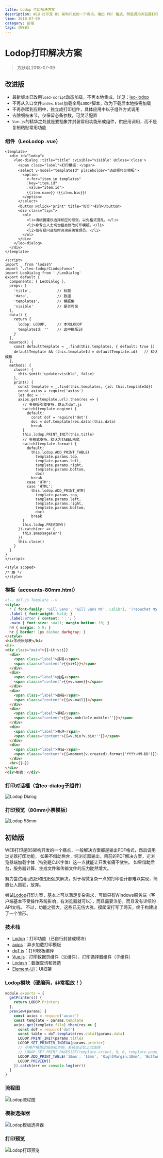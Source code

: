 ```yaml
---
title: Lodop 打印解决方案
description: WEB 打印是 BS 架构开发的一个痛点。输出 PDF 格式，然后调用浏览器打印功能？要不试试 Lodop ？
time: 2018-07-09
category: 前端
tags: [WEB]
---
```


# Lodop打印解决方案

> 方跃明 2018-07-09

## 改进版

- 最新版本已改用`load-script`动态加载，不再本地集成，详见：[leo-lodop](https://axolo.github.io/leovue/api/leo-lodop.html)
- 不再从入口文件`index.html`加载全局`LODOP`脚本，改为下载后本地按需加载
- 不再杂糅到应用中，独立成打印组件，具体应用中以子组件方式调用
- 去除细枝末节，仅保留必备参数，可灵活配置
- `Vue.js`的精华之处就是要抽象并封装常用功能形成组件，供应用调用，而不是复制粘贴常用功能

### 组件（LeoLodop .vue）

```vue
<template>
  <div id="lodop">
    <leo-dialog :title="title" :visible="visible" @close='close'>
      <span class="label">打印模板：</span>
      <select v-model="templateId" placeholder="请选择打印模板">
        <option
          v-for="item in templates"
          :key="item.id"
          :value="item.id">
          {{item.name}}（{{item.bio}}）
        </option>
      </select>
      <button @click="print" title="打印">打印</button>
      <div class="tips">
        <ol>
          <li>请根据建议选择相应的纸张，以免格式混乱。</li>
          <li>非专业人士切勿擅自修改打印模板。</li>
          <li>如有疑问请及时咨询系统管理员。</li>
        </ol>
      </div>
    </leo-dialog>
  </div>
</template>

<script>
import _ from 'lodash'
import './leo-lodop/CLodopfuncs'
import LeoDialog from './LeoDialog'
export default {
  components: { LeoDialog },
  props: [
    'title',            // 标题
    'data',             // 数据
    'templates',        // 模版集
    'visible'           // 是否可见
  ],
  data() {
    return {
      lodop: LODOP,     // 本地LODOP
      templateId: ''    // 选中模版id
    }
  },
  mounted() {
    const defaultTemplate = _.find(this.templates, { default: true })
    defaultTemplate && (this.templateId = defaultTemplate.id)   // 默认模板
  },
  methods: {
    close() {
      this.$emit('update:visible', false)
    },
    print() {
      const template = _.find(this.templates, {id: this.templateId})
      const axios = require('axios')
      let doc = ''
      axios.get(template.url).then(res => {
        // 多模板引擎支持，默认为doT.js
        switch(template.engine) {
          default:
            const doT = require('dot')
            doc = doT.template(res.data)(this.data)
            break
        }
        this.lodop.PRINT_INIT(this.title)
        // 多格式支持，默认为TABEL格式
        switch(template.format) {
          default:
            this.lodop.ADD_PRINT_TABLE(
              template.params.top,
              template.params.left,
              template.params.right,
              template.params.bottom,
              doc)
            break
          case 'HTM':
          case 'HTML':
            this.lodop.ADD_PRINT_HTM(
              template.params.top,
              template.params.left,
              template.params.right,
              template.params.bottom,
              doc)
            break
        }
        this.lodop.PREVIEW()
      }).catch(err => {
        this.$message(err)
      })
      this.close()
    }
  }
}
</script>

<style scoped>
/* 略 */
</style>
```

### 模板（accounts-80mm.html）

```html
<!-- doT.js Template -->
<style>
  * { font-family: 'Gill Sans', 'Gill Sans MT', Calibri, 'Trebuchet MS', sans-serif; }
  .label { font-weight: bold; }
  .label:after { content: '：'; }
  .main { font-size: small; margin-bottom: 10; }
  h4 { margin: 5 0; }
  hr { border: 1px dashed darkgray; }
</style>
<h4>系统帐号表</h4>
<hr>
<div class="main">{{~it:v:i}}
  <div>
    <span class="label">序号</span>
    <span claass="content">{{=i+1}}</span>
  </div>
  <div>
    <span class="label">姓名</span>
    <span claass="content">{{=v.name}}</span>
  </div>
  <div>
    <span class="label">邮箱</span>
    <span claass="content">{{=v.mail}}</span>
  </div>
  <div>
    <span class="label">手机</span>
    <span claass="content">{{=v.mobile?v.mobile:''}}</span>
  </div>
  <div>
    <span class="label">备注</span>
    <span claass="content">{{=v.bio?v.bio:''}}</span>
  </div>
  <div>
    <span class="label">生日</span>
    <span claass="content">{{=moment(v.created).format('YYYY-MM-DD')}}</span>
  </div>
  <hr>{{~}}
</div>
<div>制表：</div>
```

### 打印对话框（含leo-dialog子组件）

![Lodop Dialog](./assets/lodop-dialog.png)

### 打印预览（80mm小票模板）

![Lodop 58mm](./assets/lodop-80mm.png)

## 初始版

WEB打印是BS架构开发的一个痛点，一般解决方案都是输出PDF格式，然后调用浏览器打印功能。
如果不借助后台，纯浏览器输出，目前的PDF解决方案，光浏览器端加载字体（特别是CJK字体）这一点就能让开发者痛不欲生。
如果借助后台，服务器计算、生成文件和传输文件的压力陡然增大。

努力尝试用[jsPDF](https://github.com/MrRio/jsPDF)和[PDFKit](http://pdfkit.org/)来解决，对于稍微复杂一点的打印设计都难以实现，简直让人抓狂，放弃。

尝试[Lodop](http://www.lodop.net/)打印方案，基本上可以满足复杂需求，可惜只有Windows服务端（客户端基本不受操作系统影响，有浏览器就可以），而且需要注册，而且没有详细的API文档。
不过，功能之强大，这些已无伤大雅。摸爬滚打写了两天，终于构建出了一个雏形。

### 技术栈

- [Lodop](http://www.lodop.net/)：打印功能（已自行封装成模块）
- [axios](https://github.com/axios/axios)：异步加载打印模板
- [doT.js](https://github.com/olado/doT)：打印模板编译
- [Vue.js](https://cn.vuejs.org/)：打印数据页组件（父组件）、打印选择器组件（子组件）
- [Lodash](https://github.com/lodash/lodash)：数据查询和筛选
- [Element-UI](http://element-cn.eleme.io)：UI框架

### Lodop模块（硬编码，非常粗放！）

```js
module.exports = {
  getPrinters() {
    return LODOP.Printers
  },
  preview(params) {
    const axios = require('axios')
    const template = params.template
    axios.get(template.file).then(res => {
      const doT = require('dot')
      const table = doT.template(res.data)(params.data)
      LODOP.PRINT_INIT(params.title)
      LODOP.SET_PRINTER_INDEXA(params.printer)
      // 不用严格指定纸张和方向，系统会记忆上次选择
      // LODOP.SET_PRINT_PAGESIZE(template.orient, 0, 0, template.page)
      LODOP.ADD_PRINT_TABLE('10mm', '10mm', 'RightMargin:10mm', 'BottomMargin:10mm', table)
      LODOP.PREVIEW()
    }).catch(err => console.log(err))
  }
}
```

### 流程图

![Lodop流程图](./assets/lodop-flowchart.png)

### 模板选择器

![Lodop模板选择器](./assets/lodop-selector.png)

### 打印预览

![Lodop打印预览](./assets/lodop-preview.png)
